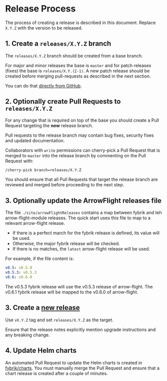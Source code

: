# Release Process

The process of creating a release is described in this document. Replace `X.Y.Z` with the version to be released.

## 1. Create a `releases/X.Y.Z` branch 

The `releases/X.Y.Z` branch should be created from a base branch. 

For major and minor releases the base is `master` and for patch releases (fixes) the base is `releases/X.Y.(Z-1)`.
A new patch release should be created before merging pull-requests as described in the next section.

You can do that [directly from GitHub](https://docs.github.com/en/pull-requests/collaborating-with-pull-requests/proposing-changes-to-your-work-with-pull-requests/creating-and-deleting-branches-within-your-repository#creating-a-branch).

## 2. Optionally create Pull Requests to `releases/X.Y.Z`

For any change that is required on top of the base you should create a Pull Request targeting the **new** release branch. 

Pull requests to the release branch may contain bug fixes, security fixes and updated documentation.

Collaborators with `write` permissions can cherry-pick a Pull Request that is merged to `master` into the release branch by commenting on the Pull Request with:

```bash
/cherry-pick branch=releases/X.Y.Z
```

You should ensure that all Pull Requests that target the release branch are reviewed and merged before proceeding to the next step.

## 3. Optionally update the ArrowFlight releases file

The file `./site/arrowFlightReleases` contains a map between fybrik and teh arrow-flight-module releases. 
The quick start uses this file to map to a relevant arrow-flight release. 
* If there is a perfect march for the fybrik release is defined, its value will be used. 
* Otherwise, the major fybrik release will be checked. 
* If there is no matches, the `latest` arrow-flight release will be used.

For example, if the file content is:

```yaml
v0.5: v0.5.0
v0.5.3: v0.5.3
v0.6: v0.6.0
```
The v0.5.3 fybrik release will use the v0.5.3 release of arrow-flight.
The v0.6.1 fybrik release will be mapped to the v0.6.0 of arrow-flight.

## 3. Create a [new release](https://github.com/fybrik/fybrik/releases/new) 

Use `vX.Y.Z` tag and set `releases/X.Y.Z` as the target.

Ensure that the release notes explicitly mention upgrade instructions and any breaking change.

## 4. Update Helm charts

An automated Pull Request to update the Helm charts is created in [fybrik/charts](https://github.com/fybrik/charts/pulls). You must manually merge the Pull Request and ensure that a chart release is created after a couple of minutes.

